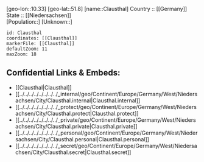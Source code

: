 ﻿---
location: [51.8,10.33] 
mapzoom: [7,12] 
mapmarker: city 
type: City
tags:
- geo/City


SpocWebEntityId: 29622
isDeleted: false
confidential: public

---
[geo-lon::10.33] 
[geo-lat::51.8] 
[name::Clausthal] 
Country :: [[Germany]]  
State :: [[Niedersachsen]]  
[Population::] 
[Unknown::] 


```leaflet
id: Clausthal
coordinates: [[Clausthal]] 
markerFile: [[Clausthal]] 
defaultZoom: 11 
maxZoom: 18
```


## Confidential Links & Embeds: 
- [[Clausthal|Clausthal]]  
- [[../../../../../../../../_internal/geo/Continent/Europe/Germany/West/Niedersachsen/City/Clausthal.internal|Clausthal.internal]] 
- [[../../../../../../../../_protect/geo/Continent/Europe/Germany/West/Niedersachsen/City/Clausthal.protect|Clausthal.protect]] 
- [[../../../../../../../../_private/geo/Continent/Europe/Germany/West/Niedersachsen/City/Clausthal.private|Clausthal.private]] 
- [[../../../../../../../../_personal/geo/Continent/Europe/Germany/West/Niedersachsen/City/Clausthal.personal|Clausthal.personal]] 
- [[../../../../../../../../_secret/geo/Continent/Europe/Germany/West/Niedersachsen/City/Clausthal.secret|Clausthal.secret]] 
